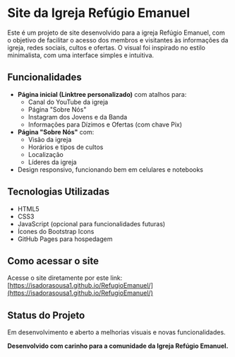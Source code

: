 # Site da Igreja Refúgio Emanuel

Este é um projeto de site desenvolvido para a igreja Refúgio Emanuel, com o objetivo de facilitar o acesso dos membros e visitantes às informações da igreja, redes sociais, cultos e ofertas. O visual foi inspirado no estilo minimalista, com uma interface simples e intuitiva.

## Funcionalidades

- **Página inicial (Linktree personalizado)** com atalhos para:
  - Canal do YouTube da igreja
  - Página "Sobre Nós"
  - Instagram dos Jovens e da Banda
  - Informações para Dízimos e Ofertas (com chave Pix)
- **Página "Sobre Nós"** com:
  - Visão da igreja
  - Horários e tipos de cultos
  - Localização
  - Líderes da igreja
- Design responsivo, funcionando bem em celulares e notebooks

## Tecnologias Utilizadas

- HTML5  
- CSS3  
- JavaScript (opcional para funcionalidades futuras)  
- Ícones do Bootstrap Icons  
- GitHub Pages para hospedagem  

## Como acessar o site

Acesse o site diretamente por este link:  
[https://isadorasousa1.github.io/RefugioEmanuel/](https://isadorasousa1.github.io/RefugioEmanuel/)  


## Status do Projeto

Em desenvolvimento e aberto a melhorias visuais e novas funcionalidades.

**Desenvolvido com carinho para a comunidade da Igreja Refúgio Emanuel.**
